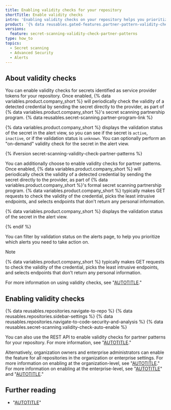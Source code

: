 ```yaml
---
title: Enabling validity checks for your repository
shortTitle: Enable validity checks
intro: 'Enabling validity checks on your repository helps you prioritize the remediation of alerts as it tells you if a secret is active or inactive.'
product: '{% data reusables.gated-features.partner-pattern-validity-check-ghas %}'
versions:
  feature: secret-scanning-validity-check-partner-patterns
type: how_to
topics:
  - Secret scanning
  - Advanced Security
  - Alerts
---
```


## About validity checks

You can enable validity checks for secrets identified as service provider tokens for your repository. Once enabled, {% data variables.product.company_short %} will periodically check the validity of a detected credential by sending the secret directly to the provider, as part of {% data variables.product.company_short %}'s secret scanning partnership program. {% data reusables.secret-scanning.partner-program-link %}

{% data variables.product.company_short %} displays the validation status of the secret in the alert view, so you can see if the secret is `active`, `inactive`, or if the validation status is `unknown`. You can optionally perform an "on-demand" validity check for the secret in the alert view.

{% ifversion secret-scanning-validity-check-partner-patterns %}

You can additionally choose to enable validity checks for partner patterns. Once enabled, {% data variables.product.company_short %} will periodically check the validity of a detected credential by sending the secret directly to the provider, as part of {% data variables.product.company_short %}'s formal secret scanning partnership program. {% data variables.product.company_short %} typically makes GET requests to check the validity of the credential, picks the least intrusive endpoints, and selects endpoints that don't return any personal information.

{% data variables.product.company_short %} displays the validation status of the secret in the alert view.

{% endif %}

You can filter by validation status on the alerts page, to help you prioritize which alerts you need to take action on.

> [!NOTE]
> {% data variables.product.company_short %} typically makes GET requests to check the validity of the credential, picks the least intrusive endpoints, and selects endpoints that don't return any personal information.

For more information on using validity checks, see "[AUTOTITLE](/code-security/secret-scanning/managing-alerts-from-secret-scanning/evaluating-alerts#checking-a-secrets-validity)."

## Enabling validity checks

{% data reusables.repositories.navigate-to-repo %}
{% data reusables.repositories.sidebar-settings %}
{% data reusables.repositories.navigate-to-code-security-and-analysis %}
{% data reusables.secret-scanning.validity-check-auto-enable %}

You can also use the REST API to enable validity checks for partner patterns for your repository. For more information, see "[AUTOTITLE](/rest/repos/repos#update-a-repository)."

Alternatively, organization owners and enterprise administrators can enable the feature for all repositories in the organization or enterprise settings. For more information on enabling at the organization-level, see "[AUTOTITLE](/code-security/securing-your-organization/enabling-security-features-in-your-organization/creating-a-custom-security-configuration)." For more information on enabling at the enterprise-level, see "[AUTOTITLE](/admin/code-security/managing-github-advanced-security-for-your-enterprise/managing-github-advanced-security-features-for-your-enterprise)" and "[AUTOTITLE](/rest/enterprise-admin/code-security-and-analysis#update-code-security-and-analysis-features-for-an-enterprise)."

## Further reading

* "[AUTOTITLE](/code-security/secret-scanning/managing-alerts-from-secret-scanning)"
